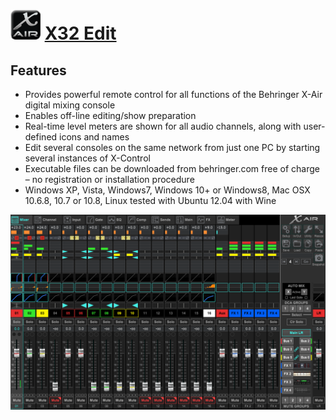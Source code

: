 ﻿# <img src="https://github.com/ErythTV/Chocolatey_X-Air-Edit/blob/main/XAirEdit-Icon.png" width="48" height="48"/> [X32 Edit](https://github.com/ErythTV/Chocolatey_X-Air-Edit/)

## Features
- Provides powerful remote control for all functions of the Behringer X-Air digital mixing console
- Enables off-line editing/show preparation
- Real-time level meters are shown for all audio channels, along with user-defined icons and names
- Edit several consoles on the same network from just one PC by starting several instances of X-Control
- Executable files can be downloaded from behringer.com free of charge – no registration or installation procedure
- Windows XP, Vista, Windows7, Windows 10+ or Windows8, Mac OSX 10.6.8, 10.7 or 10.8, Linux tested with Ubuntu 12.04 with Wine

![screenshot](https://github.com/ErythTV/Chocolatey_X-Air-Edit/blob/main/Screenshot.PNG)
